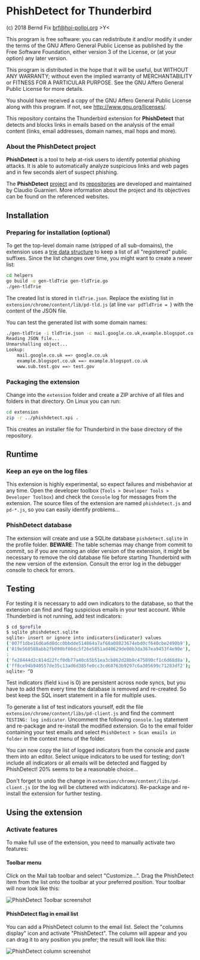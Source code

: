 
# PhishDetect for Thunderbird

(c) 2018 Bernd Fix <brf@hoi-polloi.org>   >Y<

This program is free software: you can redistribute it and/or modify
it under the terms of the GNU Affero General Public License as published
by the Free Software Foundation, either version 3 of the License, or (at
your option) any later version.

This program is distributed in the hope that it will be useful, but
WITHOUT ANY WARRANTY; without even the implied warranty of
MERCHANTABILITY or FITNESS FOR A PARTICULAR PURPOSE.  See the GNU
Affero General Public License for more details.

You should have received a copy of the GNU Affero General Public License
along with this program. If not, see <http://www.gnu.org/licenses/>.

This repository contains the Thunderbird extension for **PhishDetect** that
detects and blocks links in emails based on the analysis of the email content
(links, email addresses, domain names, mail hops and more). 

### About the PhishDetect project

**PhishDetect** is a tool to help at-risk users to identify potential phishing
attacks. It is able to automatically analyze suspicious links and web pages
and in few seconds alert of suspect phishing.

The **PhishDetect** [project](https://phishdetect.io) and its
[repositories](https://github.com/phishdetect) are developed and
maintained by Claudio Guarnieri. More information about the
project and its objectives can be found on the referenced websites.

## Installation

### Preparing for installation (optional)

To get the top-level domain name (stripped of all sub-domains), the extension
uses a [trie data structure](https://en.wikipedia.org/wiki/Trie) to keep a
list of all "registered" public suffixes. Since the list changes over time,
you might want to create a newer list:

```bash
cd helpers
go build -o gen-tldTrie gen-tldTrie.go
./gen-tldTrie
```

The created list is stored in `tldTrie.json`. Replace the existing list
in `extension/chrome/content/lib/pd-tld.js` (at line `var pdTldTrie = `)
with the content of the JSON file.

You can test the generated list with some domain names:

```bash
./gen-tldTrie -i tldTrie.json -c mail.google.co.uk,example.blogspot.co.uk,www.sub.test.gov
Reading JSON file...
Unmarshalling object...
Lookup:
    mail.google.co.uk ==> google.co.uk
    example.blogspot.co.uk ==> example.blogspot.co.uk
    www.sub.test.gov ==> test.gov
```

### Packaging the extension

Change into the `extension` folder and create a ZIP archive of all files and
folders in that directory. On Linux you can run:

```bash
cd extension
zip -r ../phishdetect.xpi .
```
This creates an installer file for Thunderbird in the base directory of the
repository.

## Runtime

### Keep an eye on the log files

This extension is highly experimental, so expect failures and misbehavior at
any time. Open the developer toolbox (`Tools > Developer Tools > Developer Toolbox`)
and check the `Console` log for messages from the extension. The source files
of the extension are named `phishdetect.js` and `pd-*.js`, so you can easily
identify problems...

### PhishDetect database

The extension will create and use a SQLite database `pishdetect.sqlite` in the
profile folder. **BEWARE**: The table schemas may change from commit to commit, so
if you are running an older version of the extension, it might be necessary to
remove the old database file before starting Thunderbird with the new version of
the extension. Consult the error log in the debugger console to check for errors.

## Testing

For testing it is necessary to add own indicators to the database, so that the
extension can find and flag suspicious emails in your test account. While Thunderbird
is not running, add test indicators:

```bash
$ cd $profile
$ sqlite phishdetect.sqlite
sqlite> insert or ignore into indicators(indicator) values
('007f1dbe16d6a6d8dcc0bbdde514864a7af68a08823674ebd0cf640cbe2490b9'),
('019e560588abb2fb090bf08dc5f26e5851ad40629de00b3da367ea9453f4e90e'),
:
('fe28444d2c814d22fcf0db77a40c65b51ea3cb862d28b8c475090cf1c6d68d8a'),
('ff8ce94b940557de35c13ad6d385fe0cc3cd68763b9297c6a305699c71283df2');
sqlite> ^D
```
Test indicators (field `kind` is 0) are persistent across node syncs, but
you have to add them every time the database is removed and re-created. So
best keep the SQL insert statement in a file for multiple uses.

To generate a list of test indicators yourself, edit the file
`extension/chrome/content/libs/pd-client.js` and find the comment
`TESTING: log indicator`. Uncomment the following `console.log` statement
and re-package and re-install the modified extension. Go to the email folder
containing your test emails and select `PhishDetect > Scan emails in folder`
in the context menu of the folder.

You can now copy the list of logged indicators from the console and paste them
into an editor. Select unique indicators to be used for testing; don't include
all indicators or all emails will be detected and flagged by PhishDetect!
20% seems to be a reasonable choice...

Don't forget to undo the change in `extension/chrome/content/libs/pd-client.js`
(or the log will be cluttered with indicators). Re-package and re-install the
extension for further testing.

## Using the extension

### Activate features

To make full use of the extension, you need to manually activate two features:

#### Toolbar menu

Click on the Mail tab toolbar and select "Customize...". Drag the PhishDetect
item from the list onto the toolbar at your preferred position. Your toolbar
will now look like this:

![PhishDetect Toolbar screenshot](https://github.com/bfix/phishdetect-thunderbird/tree/master/docs/img/pd-toolbar.png "PhishDetect Toolbar")

#### PhishDetect flag in email list

You can add a PhishDetect column to the email list. Select the "columns
display" icon and activate "PhishDetect". The column will appear and you can
drag it to any position you prefer; the result will look like this:

![PhishDetect column screenshot](https://github.com/bfix/phishdetect-thunderbird/tree/master/docs/img/pd-cokumn.png "PhishDetect Column")
